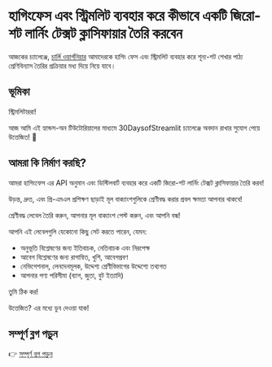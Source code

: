 # হাগিংফেস এবং স্ট্রিমলিট ব্যবহার করে কীভাবে একটি জিরো-শট লার্নিং টেক্সট ক্লাসিফায়ার তৈরি করবেন

আজকের চ্যালেঞ্জে, [চার্লি ওয়ার্গনিয়ার](https://twitter.com/DataChaz) আমাদেরকে হাগিং ফেস এবং স্ট্রিমলিট ব্যবহার করে শূন্য-শট শেখার পাঠ্য শ্রেণিবিন্যাস তৈরির প্রক্রিয়ার মধ্য দিয়ে নিয়ে যাবে।

## ভূমিকা

স্ট্রিমলিটাররা!

আজ আমি এই হ্যান্ডস-অন টিউটোরিয়ালের মাধ্যমে 30DaysofStreamlit চ্যালেঞ্জে অবদান রাখার সুযোগ পেয়ে উত্তেজিত! 🎈

## আমরা কি নির্মাণ করছি?

আমরা হাগিংফেস এর API অনুমান এবং ডিস্টিলবার্ট  ব্যবহার করে একটি জিরো-শট লার্নিং টেক্সট ক্লাসিফায়ার তৈরি করব!

উড়ন্ত, দ্রুত, এবং প্রি-এমএল প্রশিক্ষণ ছাড়াই মূল বাক্যাংশগুলিকে শ্রেণীবদ্ধ করার প্রবল ক্ষমতা আপনার থাকবে!

শ্রেণীবদ্ধ লেবেল তৈরি করুন, আপনার মূল বাক্যাংশ পেস্ট করুন, এবং আপনি বন্ধ!

আপনি এই লেবেলগুলি যেকোনো কিছু সেট করতে পারেন, যেমন:

- অনুভূতি বিশ্লেষণের জন্য ইতিবাচক, নেতিবাচক এবং নিরপেক্ষ
- আবেগ বিশ্লেষণের জন্য রাগান্বিত, খুশি, আবেগপ্রবণ
- নেভিগেশনাল, লেনদেনমূলক, উদ্দেশ্য শ্রেণীবিভাগের উদ্দেশ্যে তথ্যগত
- আপনার পণ্য পরিসীমা (ব্যাগ, জুতা, বুট ইত্যাদি)

তুমি ঠিক কর!

উত্তেজিত? এর মধ্যে ডুব দেওয়া যাক!

## সম্পূর্ণ ব্লগ পড়ুন
👉 [সম্পূর্ণ ব্লগ পড়ুন](https://www.charlywargnier.com/post/how-to-create-a-zero-shot-learning-text-classifier-using-hugging-face-and-streamlit)

